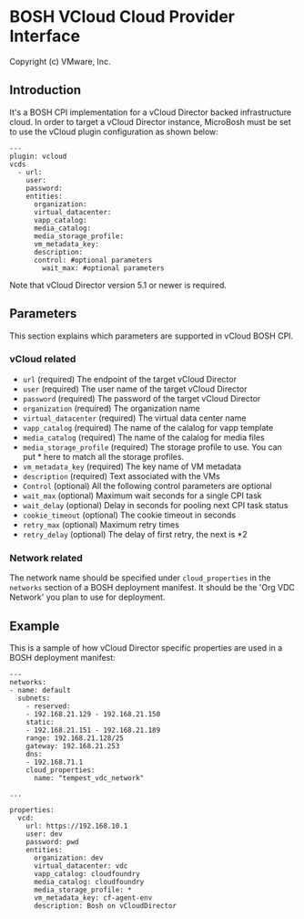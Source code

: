 # BOSH VCloud Cloud Provider Interface
Copyright (c) VMware, Inc.

## Introduction

It's a BOSH CPI implementation for a vCloud Director backed infrastructure cloud. 
In order to target a vCloud Director instance, MicroBosh must be set to use
the vCloud plugin configuration as shown below:

    ---
	plugin: vcloud
    vcds
	  - url:   
	    user:      
        password: 
	    entities:
		  organization: 
		  virtual_datacenter: 
		  vapp_catalog: 
		  media_catalog:
		  media_storage_profile:
          vm_metadata_key:
		  description:
          control: #optional parameters
            wait_max: #optional parameters     

Note that vCloud Director version 5.1 or newer is required.

## Parameters

This section explains which parameters are supported in vCloud BOSH CPI.

### vCloud related

* `url` (required)
  The endpoint of the target vCloud Director 
* `user` (required)
  The user name of the target vCloud Director 
* `password` (required)
  The password of the target vCloud Director
* `organization` (required)
  The organization name 
* `virtual_datacenter` (required)
  The virtual data center name
* `vapp_catalog` (required)
  The name of the calalog for vapp template
* `media_catalog` (required)
  The name of the calalog for media files
* `media_storage_profile` (required)
  The storage profile to use. You can put * here to match all the storage profiles.  
* `vm_metadata_key` (required)
  The key name of VM metadata
* `description` (required)
  Text associated with the VMs
* `Control` (optional)
  All the following control parameters are optional  
* `wait_max` (optional)
  Maximum wait seconds for a single CPI task
* `wait_delay` (optional)
  Delay in seconds for pooling next CPI task status
* `cookie_timeout` (optional)
  The cookie timeout in seconds
* `retry_max` (optional)
  Maximum retry times
* `retry_delay` (optional)
  The delay of first retry, the next is *2


### Network related

The network name should be specified under `cloud_properties` in the `networks` section of a BOSH deployment manifest. It should be the 'Org VDC Network' you plan to use for deployment. 


## Example

This is a sample of how vCloud Director specific properties are used in a  BOSH deployment manifest:

    ---
	networks:
	- name: default 
	  subnets:
	    - reserved:
	    - 192.168.21.129 - 192.168.21.150
	    static:
	    - 192.168.21.151 - 192.168.21.189
	    range: 192.168.21.128/25
	    gateway: 192.168.21.253
	    dns:
	    - 192.168.71.1
	    cloud_properties:
	      name: "tempest_vdc_network"

    ...

    properties:
	  vcd:
	    url: https://192.168.10.1
	    user: dev
	    password: pwd
	    entities:
	      organization: dev
	      virtual_datacenter: vdc
	      vapp_catalog: cloudfoundry
	      media_catalog: cloudfoundry 
	      media_storage_profile: *
	      vm_metadata_key: cf-agent-env
	      description: Bosh on vCloudDirector

